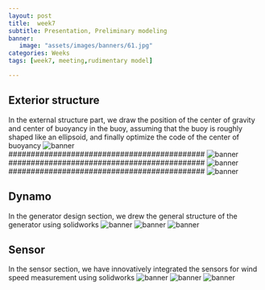 ```yaml
---
layout: post
title:  week7
subtitle: Presentation, Preliminary modeling
banner:  
   image: "assets/images/banners/61.jpg"
categories: Weeks
tags: [week7, meeting,rudimentary model]

---
```

## Exterior structure

In the external structure part, we draw the position of the center of gravity and center of buoyancy in the buoy, assuming that the buoy is roughly shaped like an ellipsoid, and finally optimize the code of the center of buoyancy
![banner](/assets/images/banners/重心.png)
############################################
![banner](/assets/images/banners/浮心.png)
############################################
![banner](/assets/images/banners/稳心.png)
############################################
![banner](/assets/images/banners/漂心.png)


## Dynamo
In the generator design section, we drew the general structure of the generator using solidworks
![banner](/assets/images/banners/62.png)
![banner](/assets/images/banners/63.png)
![banner](/assets/images/banners/64.png)


## Sensor
In the sensor section, we have innovatively integrated the sensors for wind speed measurement using solidworks
![banner](/assets/images/banners/65.png)
![banner](/assets/images/banners/66.png)
![banner](/assets/images/banners/67.png)
